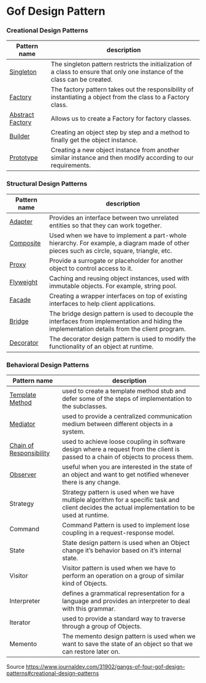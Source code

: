 # Gof Design Pattern

### Creational Design Patterns

| Pattern name     | description |
| --- | --- |
| [Singleton](https://github.com/sylvainGre/gof-design-pattern/tree/master/src/creational/singleton) | The singleton pattern restricts the initialization of a class to ensure that only one instance of the class can be created. |
| [Factory](https://github.com/sylvainGre/gof-design-pattern/tree/master/src/creational/factory) | The factory pattern takes out the responsibility of instantiating a object from the class to a Factory class.               |
| [Abstract Factory](https://github.com/sylvainGre/gof-design-pattern/tree/master/src/creational/abstractFactory) | Allows us to create a Factory for factory classes.                                                                          |
| [Builder](https://github.com/sylvainGre/gof-design-pattern/tree/master/src/creational/builder) | Creating an object step by step and a method to finally get the object instance.                                         |
| [Prototype](https://github.com/sylvainGre/gof-design-pattern/tree/master/src/creational/prototype) | Creating a new object instance from another similar instance and then modify according to our requirements.                 |

### Structural Design Patterns

| Pattern name     | description |
| --- | --- |
| [Adapter](https://github.com/sylvainGre/gof-design-pattern/tree/master/src/structural/adapter)	|Provides an interface between two unrelated entities so that they can work together.|
| [Composite](https://github.com/sylvainGre/gof-design-pattern/tree/master/src/structural/composite)|	Used when we have to implement a part-whole hierarchy. For example, a diagram made of other pieces such as circle, square, triangle, etc.|
| [Proxy](https://github.com/sylvainGre/gof-design-pattern/tree/master/src/structural/proxy) |	Provide a surrogate or placeholder for another object to control access to it.|
| [Flyweight](https://github.com/sylvainGre/gof-design-pattern/tree/master/src/structural/flyweight)	|Caching and reusing object instances, used with immutable objects. For example, string pool.|
| [Facade](https://github.com/sylvainGre/gof-design-pattern/tree/master/src/structural/facade)|	Creating a wrapper interfaces on top of existing interfaces to help client applications.|
| [Bridge](https://github.com/sylvainGre/gof-design-pattern/tree/master/src/structural/bridge) |The bridge design pattern is used to decouple the interfaces from implementation and hiding the implementation details from the client program.|
| [Decorator](https://github.com/sylvainGre/gof-design-pattern/tree/master/src/structural/decorator)	| The decorator design pattern is used to modify the functionality of an object at runtime.|

### Behavioral Design Patterns

| Pattern name | description |
| --- | --- |
| [Template Method](https://github.com/sylvainGre/gof-design-pattern/tree/master/src/behavioral/templateMethod)	| used to create a template method stub and defer some of the steps of implementation to the subclasses.|
|[Mediator](https://github.com/sylvainGre/gof-design-pattern/tree/master/src/behavioral/mediator)	|used to provide a centralized communication medium between different objects in a system.|
|[Chain of Responsibility](https://github.com/sylvainGre/gof-design-pattern/tree/master/src/behavioral/chainOfReponsibility)	|used to achieve loose coupling in software design where a request from the client is passed to a chain of objects to process them.|
|[Observer](https://github.com/sylvainGre/gof-design-pattern/tree/master/src/behavioral/observer)|	useful when you are interested in the state of an object and want to get notified whenever there is any change.|
|Strategy|	Strategy pattern is used when we have multiple algorithm for a specific task and client decides the actual implementation to be used at runtime.|
|Command|	Command Pattern is used to implement lose coupling in a request-response model.|
|State|	State design pattern is used when an Object change it’s behavior based on it’s internal state.|
|Visitor|	Visitor pattern is used when we have to perform an operation on a group of similar kind of Objects.|
|Interpreter|	defines a grammatical representation for a language and provides an interpreter to deal with this grammar.|
|Iterator|	used to provide a standard way to traverse through a group of Objects.|
|Memento|	The memento design pattern is used when we want to save the state of an object so that we can restore later on.|

Source https://www.journaldev.com/31902/gangs-of-four-gof-design-patterns#creational-design-patterns
